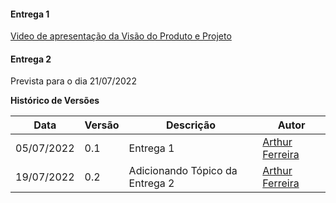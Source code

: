 
#### Entrega 1
[Video de apresentação da Visão do Produto e Projeto](https://drive.google.com/file/d/1eL-pX9ZtqTw1kxzvs4oMRPZgEVu55U2g/view?usp=sharing)

#### Entrega 2
<!-- Adicionar aqui entrega 2 -->
Prevista para o dia 21/07/2022

**Histórico de Versões**

| Data       | Versão | Descrição                       | Autor                                                         |
| ---------- | ------ | ------------------------------- | ------------------------------------------------------------- |
| 05/07/2022 | 0.1    | Entrega 1                       | [Arthur Ferreira](https://github.com/ArthurFerreiraRodrigues) |
| 19/07/2022 | 0.2    | Adicionando Tópico da Entrega 2 | [Arthur Ferreira](https://github.com/ArthurFerreiraRodrigues) |